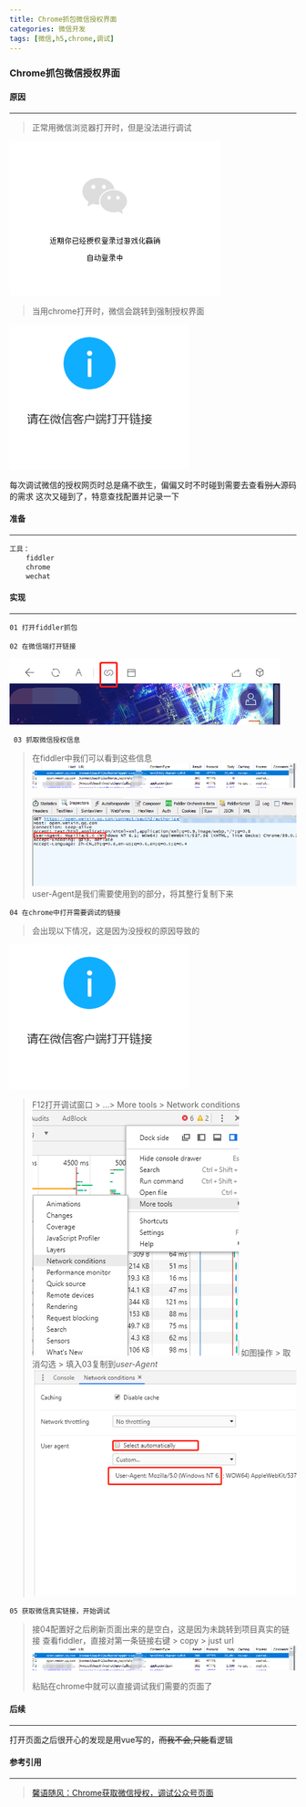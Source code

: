 ```yaml
---
title: Chrome抓包微信授权界面
categories: 微信开发
tags: [微信,h5,chrome,调试]
---
```


### Chrome抓包微信授权界面
#### 原因
---
> 正常用微信浏览器打开时，但是没法进行调试

![微信浏览器打开微信授权界面](img/wechat2.jpg)

> 当用chrome打开时，微信会跳转到强制授权界面

![chrome打开微信授权界面](img/wechat1.jpg)

每次调试微信的授权网页时总是痛不欲生，偏偏又时不时碰到需要去查看~~别人~~源码的需求
这次又碰到了，特意查找配置并记录一下

#### 准备
---
    工具：
        fiddler
        chrome
        wechat

#### 实现
---
    01 打开fiddler抓包

    02 在微信端打开链接
![微信浏览器打开微信授权界面](img/wechat3.png)
    
     03 抓取微信授权信息
> 在fiddler中我们可以看到这些信息
> ![chrome打开微信授权界面](img/wechat4.png)
> 
> ![chrome打开微信授权界面](img/wechat5.jpg)
> user-Agent是我们需要使用到的部分，将其整行复制下来

    04 在chrome中打开需要调试的链接
> 会出现以下情况，这是因为没授权的原因导致的

![chrome打开微信授权界面](img/wechat1.jpg)
> F12打开调试窗口 > ...> More tools > Network conditions 
![chrome打开微信授权界面](img/wechat6.jpg)
> 如图操作 > 取消勾选 > 填入03复制到*user-Agent*
![chrome打开微信授权界面](img/wechat7.jpg)

    05 获取微信真实链接，开始调试
> 接04配置好之后刷新页面出来的是空白，这是因为未跳转到项目真实的链接
> 查看fiddler，直接对第一条链接右键 > copy > just url
> ![chrome打开微信授权界面](img/wechat4.png)
>
> 粘贴在chrome中就可以直接调试我们需要的页面了

#### 后续
---
打开页面之后很开心的发现是用vue写的，~~而我不会,只能~~看逻辑


#### 参考引用
---
> [馨语随风：Chrome获取微信授权，调试公众号页面](https://www.cnblogs.com/tracyjfly/p/10179023.html)
 